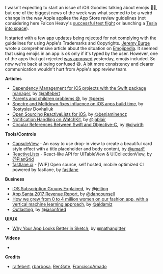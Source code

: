 I wasn't expecting to start an issue of iOS Goodies talking about emojis 🤷‍♂️, but one of the biggest news of the week was what seemed to be a weird change in the way Apple applies the App Store review guidelines (not considering here Falcon Heavy's [successful test flight](https://www.youtube.com/watch?v=wbSwFU6tY1c) or launching a [Tesla into space](https://www.instagram.com/p/Be6VZEzgAEk/)). 

It started with a few app updates being rejected for not complying with the guidelines for using Apple's Trademarks and Copyrights. [Jeremy Burge](https://twitter.com/jeremyburge) wrote a comprehensive article about the situation on [Emojipedia](https://blog.emojipedia.org/apples-emoji-crackdown/). It seemed that using emojis in an app is ok only if it's typed by the user. However, one of the apps that got rejected [was approved](https://twitter.com/Sam0711er/status/961312320537415681) yesterday, emojis included. So now we're back at being confused 😅. A bit more consistency and clearer communication wouldn't hurt from Apple's app review team. 

**Articles**

* [Dependency Management for iOS projects with the Swift package manager](http://www.ralfebert.de/ios-examples/xcode/ios-dependency-management-with-swift-package-manager/), by [@ralfebert](https://twitter.com/ralfebert)
* [Parents and children problems 😅](https://ruiper.es/2018/02/06/parents-children-problems/), by [@peres](https://twitter.com/peres)
* [Spectre and Meltdown fixes influence on iOS apps build time](https://medium.com/@rdovhaliuk/spectre-and-meltdown-fixes-influence-on-ios-apps-build-time-40b3f7b4bca6), by Rostyslav Dovhaliuk
* [Open Sourcing ReactiveLists for iOS](https://medium.com/plangrid-technology/open-sourcing-reactivelists-for-ios-3abdf41b770a), by [@benjaminencz](https://twitter.com/benjaminencz)
* [Notification Handling on WatchKit](http://martiancraft.com/blog/2018/02/notification-handling-on-watchkit/), by [@jablair](https://twitter.com/jablair)
* [Circular References Between Swift and Objective-C](https://cjwirth.com/tech/circular-references-swift-objc), by [@cjwirth](https://twitter.com/cjwirth)

**Tools/Controls**

* [CapsuleView](https://github.com/umarF/capsuleview) - An easy to use drop-in view to create a beautiful card style effect with a title placeholder and body content, by [@umarF](https://github.com/umarF)
* [ReactiveLists](https://github.com/plangrid/ReactiveLists) - React-like API for UITableView & UICollectionView, by [@PlanGrid](https://twitter.com/PlanGrid)
* [fastlane.ci](https://github.com/fastlane/ci) - [WIP] Open source, self hosted, mobile optimized CI powered by fastlane, by [fastlane](https://github.com/fastlane)

**Business**

* [iOS Subscription Groups Explained](https://medium.com/revenuecat-blog/ios-subscription-groups-explained-8c5b8325d4ab), by [@jeiting](https://twitter.com/jeiting)
* [App Santa 2017 Revenue Report](https://dancounsell.com/2018/02/02/app-santa-2017-revenue-report/), by [@dancounsell](https://twitter.com/dancounsell)
* [How we grew from 0 to 4 million women on our fashion app, with a vertical machine learning approach](https://medium.com/@aldamiz/how-we-grew-from-0-to-4-million-women-on-our-fashion-app-with-a-vertical-machine-learning-approach-f8b7fc0a89d7), by [@aldamiz](https://twitter.com/aldamiz)
* [Outlasting](https://m.signalvnoise.com/outlasting-4dff3fb6aca7), by [@jasonfried](https://twitter.com/jasonfried)

**UI/UX**

* [Why Your App Looks Better in Sketch](https://medium.com/@nathangitter/why-your-app-looks-better-in-sketch-3a01b22c43d7), by [@nathangitter](https://twitter.com/nathangitter)

**Videos**

* 

**Credits**

* [ralfebert](https://github.com/ralfebert), [rbarbosa](https://github.com/rbarbosa), [RenGate](https://github.com/RenGate), [FranciscoAmado](https://github.com/FranciscoAmado)

